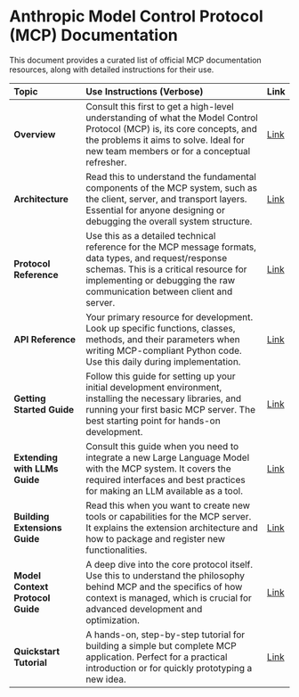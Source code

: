 # Anthropic Model Control Protocol (MCP) Documentation

This document provides a curated list of official MCP documentation resources, along with detailed instructions for their use.

| Topic | Use Instructions (Verbose) | Link |
| :--- | :--- | :--- |
| **Overview** | Consult this first to get a high-level understanding of what the Model Control Protocol (MCP) is, its core concepts, and the problems it aims to solve. Ideal for new team members or for a conceptual refresher. | [Link](https://docs.anthropic.com/mcp/overview) |
| **Architecture** | Read this to understand the fundamental components of the MCP system, such as the client, server, and transport layers. Essential for anyone designing or debugging the overall system structure. | [Link](https://docs.anthropic.com/mcp/architecture) |
| **Protocol Reference** | Use this as a detailed technical reference for the MCP message formats, data types, and request/response schemas. This is a critical resource for implementing or debugging the raw communication between client and server. | [Link](https://docs.anthropic.com/mcp/protocol-reference) |
| **API Reference** | Your primary resource for development. Look up specific functions, classes, methods, and their parameters when writing MCP-compliant Python code. Use this daily during implementation. | [Link](https://docs.anthropic.com/mcp/api-reference) |
| **Getting Started Guide** | Follow this guide for setting up your initial development environment, installing the necessary libraries, and running your first basic MCP server. The best starting point for hands-on development. | [Link](https://docs.anthropic.com/mcp/guides/getting-started) |
| **Extending with LLMs Guide** | Consult this guide when you need to integrate a new Large Language Model with the MCP system. It covers the required interfaces and best practices for making an LLM available as a tool. | [Link](https://docs.anthropic.com/mcp/guides/extending-llms) |
| **Building Extensions Guide** | Read this when you want to create new tools or capabilities for the MCP server. It explains the extension architecture and how to package and register new functionalities. | [Link](https://docs.anthropic.com/mcp/guides/building-extensions) |
| **Model Context Protocol Guide** | A deep dive into the core protocol itself. Use this to understand the philosophy behind MCP and the specifics of how context is managed, which is crucial for advanced development and optimization. | [Link](https://docs.anthropic.com/mcp/guides/model-context-protocol) |
| **Quickstart Tutorial** | A hands-on, step-by-step tutorial for building a simple but complete MCP application. Perfect for a practical introduction or for quickly prototyping a new idea. | [Link](https://docs.anthropic.com/mcp/tutorials/quickstart) |
